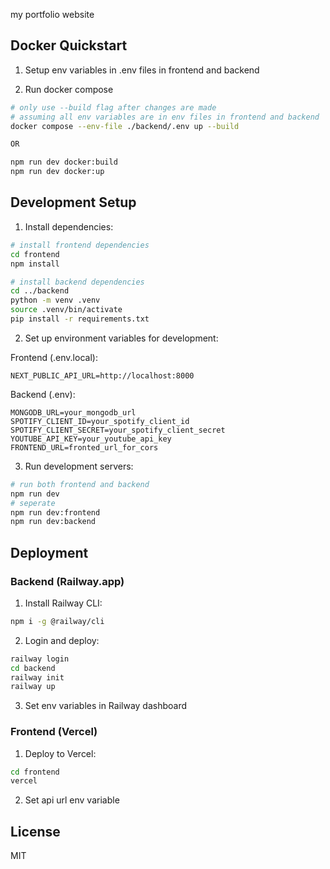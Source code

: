 my portfolio website

## Docker Quickstart

1. Setup env variables in .env files in frontend and backend

2. Run docker compose
```bash
# only use --build flag after changes are made
# assuming all env variables are in env files in frontend and backend
docker compose --env-file ./backend/.env up --build

OR

npm run dev docker:build
npm run dev docker:up

```

## Development Setup

1. Install dependencies:
```bash
# install frontend dependencies
cd frontend
npm install

# install backend dependencies
cd ../backend
python -m venv .venv
source .venv/bin/activate
pip install -r requirements.txt
```

2. Set up environment variables for development:

Frontend (.env.local):
```
NEXT_PUBLIC_API_URL=http://localhost:8000
```

Backend (.env):
```
MONGODB_URL=your_mongodb_url
SPOTIFY_CLIENT_ID=your_spotify_client_id
SPOTIFY_CLIENT_SECRET=your_spotify_client_secret
YOUTUBE_API_KEY=your_youtube_api_key
FRONTEND_URL=fronted_url_for_cors
```

3. Run development servers:
```bash
# run both frontend and backend
npm run dev
# seperate
npm run dev:frontend
npm run dev:backend
```

## Deployment

### Backend (Railway.app)

1. Install Railway CLI:
```bash
npm i -g @railway/cli
```

2. Login and deploy:
```bash
railway login
cd backend
railway init
railway up
```

3. Set env variables in Railway dashboard

### Frontend (Vercel)

1. Deploy to Vercel:
```bash
cd frontend
vercel
```

2. Set api url env variable

## License

MIT
